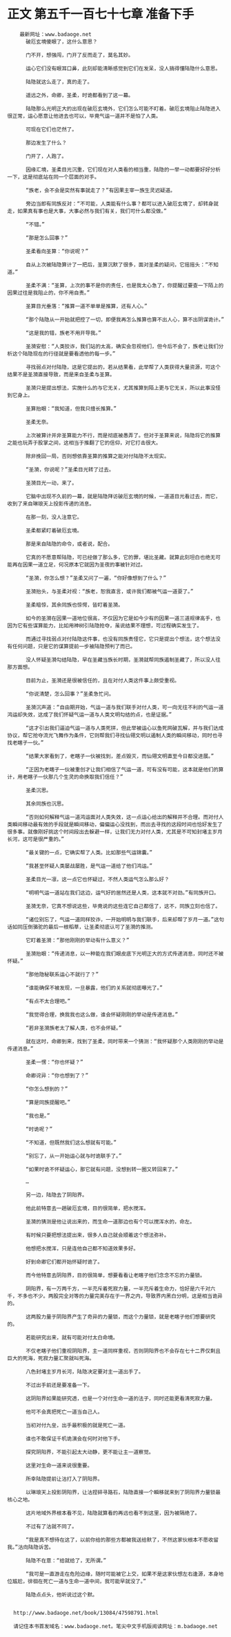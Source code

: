 # 正文 第五千一百七十七章 准备下手
        最新网址：www.badaoge.net
          破厄玄境傻眼了，这什么意思？
      
          门不开，想强闯，门开了反而走了，莫名其妙。
      
          运心它们没有眼耳口鼻，此刻却能清晰感觉到它们在发呆，没人搞得懂陆隐什么意思。
      
          陆隐就这么走了，真的走了。
      
          遥远之外，命卿，圣柔，时诡都看到了这一幕。
      
          陆隐那么光明正大的出现在破厄玄境外，它们怎么可能不盯着。破厄玄境阻止陆隐进入很正常，运心愿意让他进去也可以，毕竟气运一道并不是怕了人类。
      
          可现在它们也茫然了。
      
          那边发生了什么？
      
          门开了，人跑了。
      
          因缘汇境，圣柔目光沉重，它们现在对人类看的相当重，陆隐的一举一动都要好好分析一下，这是彻底站在同一个层面的对手。
      
          “族老，会不会是突然有事就走了？”有因果主宰一族生灵迟疑道。
      
          旁边当即有同族反对：“不可能，人类能有什么事？都可以进入破厄玄境了，却转身就走，如果真有事也是大事，大事必然与我们有关，我们可什么都没做。”
      
          “不错。”
      
          “那是怎么回事？”
      
          圣柔看向圣算：“你说呢？”
      
          自从上次被陆隐算计了一把后，圣算沉默了很多，面对圣柔的疑问，它摇摇头：“不知道。”
      
          圣柔不满：“圣算，上次的事不是你的责任，也是我太心急了，你提醒过要查一下陌上的因果过往是我阻止的，你不用自责。”
      
          圣算目光垂落：“推算一道不单单是推算，还有人心。”
      
          “那个陆隐从一开始就把控了一切，即便我再怎么推算也算不出人心，算不出阴谋诡计。”
      
          “这是我的错，族老不用开导我。”
      
          圣漪安慰：“人类狡诈，我们站的太高，确实会忽视他们，但今后不会了，族老让我们分析这个陆隐现在的行径就是要看透他的每一步。”
      
          寻找弱点对付陆隐，这是它提出的，若从结果看，此举帮了人类获得大量资源，可这个结果不是圣漪直接导致，而是来自圣柔与圣算。
      
          圣漪只是提出想法，实施什么的与它无关，尤其推算到陌上更与它无关，所以此事没怪到它身上。
      
          圣算抬眼：“我知道，但我只擅长推算。”
      
          圣柔无奈。
      
          上次被算计并非圣算能力不行，而是彻底被愚弄了。但对于圣算来说，陆隐将它的推算之能也玩弄于股掌之间，这相当于推翻了它的信仰，对它打击很大。
      
          除非挽回一局，否则想依靠圣算的推算之能对付陆隐不太现实。
      
          “圣漪，你说呢？”圣柔目光转了过去。
      
          圣漪目光一动，来了。
      
          它脑中出现不久前的一幕，就是陆隐拜访破厄玄境的时候，一道道目光看过去，而它，收到了来自琳琅天上投影传递的消息。
      
          在那一刻，没人注意它。
      
          圣柔都紧盯着破厄玄境。
      
          那是来自陆隐的命令，或者说，配合。
      
          它真的不愿意帮陆隐，可已经做了那么多，它的罪，堪比圣藏。就算此刻坦白也绝无可能再在因果一道立足，何况原本它就因为圣夜的事被针对过。
      
          “圣漪，你怎么想？”圣柔又问了一遍，“你好像想到了什么？”
      
          圣漪抬头，与圣柔对视：“族老，恕我直言，或许我们都被气运一道耍了。”
      
          圣柔暗惊，其余同族也惊愕，皆盯着圣漪。
      
          如今的圣漪在因果一道地位很高，不仅因为它是如今少有的因果一道三道规律高手，也因为它有些谋算能力，比如用神树引陆隐抢夺，虽说结果不理想，可过程确实发生了。
      
          而通过寻找弱点对付陆隐这件事，也没有同族责怪它，它只是提出个想法，这个想法没有任何问题，只是它的谋算提前一步被陆隐预判了而已。
      
          没人怀疑圣漪勾结陆隐，早在圣藏当族长时期，圣漪就帮同族遏制圣藏了，所以没人往那方面想。
      
          目前为止，圣漪还是很被信任的，且在对付人类这件事上颇受重视。
      
          “你说清楚，怎么回事？”圣柔急忙问。
      
          圣漪沉声道：“自由期开始，气运一道与我们联手对付人类，可一向无往不利的气运一道鸿运却失效，这成了我们怀疑气运一道与人类文明勾结的点，也是证据。”
      
          “这才引出我们逼迫气运一道与人类死拼，但此举被运心以鱼死网破瓦解，并与我们达成协议，帮它抢夺流光飞舞作为条件，它则帮我们寻找仙翎文明以遏制人类的瞬间移动，同时也寻找老瞎子一伙。”
      
          “结果大家看到了，老瞎子一伙被找到，差点毁灭，而仙翎文明直至今日都没进展。”
      
          “正因为老瞎子一伙被重创才让我们相信了气运一道，可有没有可能，这本就是他们的算计，用老瞎子一伙那几个生灵的命换取我们信任？”
      
          圣柔沉思。
      
          其余同族也沉思。
      
          “否则如何解释气运一道鸿运面对人类失效，这一点运心给出的解释并不合理。而对付人类瞬间移动最有效的手段就是瞬间移动，偏偏运心没找到，而出去寻找的这段时间也恰好发生了很多事。就像刚好挑这个时间段出去躲避一样，让我们无力对付人类，尤其是不可知封堵主岁月长河，这可是很严重的。”
      
          “最关键的一点，它确实帮了人类。比如那些气运锦囊。”
      
          “我甚至怀疑人类屡战屡胜，是气运一道给了他们鸿运。”
      
          圣柔目光一凛，这一点它也怀疑过，不然人类运气怎么那么好？
      
          “明明气运一道站在我们这边，运气好的居然还是人类，这本就不对劲。”有同族开口。
      
          圣漪无奈，它真不想说这些，毕竟说的这些连它自己都信了，这不，同族立刻也信了。
      
          “诸位别忘了，气运一道同样狡诈，一开始明明与我们联手，后来却帮了岁月一道。”这句话如同压倒骆驼的最后一根稻草，让圣柔彻底认可了圣漪的推测。
      
          它盯着圣漪：“那他刚刚的举动有什么意义？”
      
          圣漪抬眼：“传递消息，以一种能在我们眼皮底下光明正大的方式传递消息，同时还不被怀疑。”
      
          “那他隐秘联系运心不就行了？”
      
          “谁能确保不被发现，一旦暴露，他们的关系就彻底曝光了。”
      
          “有点不太合理吧。”
      
          “我觉得合理，换我我也这么做，谁会怀疑刚刚的举动是传递消息。”
      
          “若非圣漪族老太了解人类，也不会怀疑。”
      
          就在这时，命卿到来，找到了圣柔，同时带来一个猜测：“我怀疑那个人类刚刚的举动是传递消息。”
      
          圣柔一愣：“你也怀疑？”
      
          命卿诧异：“你也想到了？”
      
          “你怎么想到的？”
      
          “算是同族提醒吧。”
      
          “我也是。”
      
          “时诡呢？”
      
          “不知道，但既然我们这么想就有可能。”
      
          “别忘了，从一开始运心就与时诡联手了。”
      
          “如果时诡不怀疑运心，那它就有问题，没想到转一圈又转回来了。”
      
          …
      
          另一边，陆隐去了阴阳界。
      
          他此前特意去一趟破厄玄境，目的很简单，把水搅浑。
      
          圣漪的猜测是他让说出来的，而生命一道那边也有个可以搅浑水的，命左。
      
          有时候只要把想法提出来，很多人自己就会顺着这个想法弥补。
      
          他想把水搅浑，只是连他自己都不知道效果多好。
      
          好到命卿它们都开始怀疑时诡了。
      
          而今他特意去阴阳界，目的很简单，想要看看让老瞎子他们念念不忘的力量锁。
      
          阴阳界，有一万两千方，一半充斥着死寂力量，一半充斥着生命力，恰好是六千对六千，不多也不少。两股完全对等的力量完美存在于一界之内，导致界内黑白分明，这是相当诡异的。
      
          这两股力量于阴阳界产生了奇异的力量锁，而这个力量锁，就是老瞎子他们想要研究的。
      
          若能研究出来，就有可能对付太白命境。
      
          不仅老瞎子他们重视阴阳界，主一道同样重视，否则阴阳界也不会存在七十二界仅剩且巨大的死海，死寂力量汇聚就叫死海。
      
          八色封堵主岁月长河，陆隐决定要对主一道出手了。
      
          不过出手前还是要准备一下。
      
          这阴阳界如果能研究透，也是一个对付生命一道的法子，同时还能更看清死寂力量。
      
          他可不会真把死亡一道当自己人。
      
          当初对付九垒，出手最积极的就是死亡一道。
      
          谁也不敢保证千机诡演会在何时对他下手。
      
          探究阴阳界，不能引起太大动静，更不能让主一道察觉。
      
          这里对生命一道来说很重要。
      
          所幸陆隐提前让沽打入了阴阳界。
      
          以琳琅天上投影阴阳界，让沽捏碎寻路石，陆隐直接一个瞬移就来到了阴阳界力量锁最核心之地。
      
          这片地域外界根本看不见，陆隐就算看的再远也看不到这里，因为被隔绝了。
      
          不过有了沽就不同了。
      
          “我是真不想待在这了，以前你给的那些方都被我送给默了，不然这家伙根本不愿收留我。”沽向陆隐诉苦。
      
          陆隐不在意：“给就给了，无所谓。”
      
          “我可是一直游走在危险边缘，随时可能被它上交，如果不是这家伙想左右逢源，本身地位尴尬，徘徊在死亡一道与生命一道中间，我可能早就没了。”
      
          陆隐点点头，他听说过这个默。
      
      
      http://www.badaoge.net/book/13084/47598791.html
      
      请记住本书首发域名：www.badaoge.net。笔尖中文手机版阅读网址：m.badaoge.net